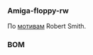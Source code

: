 ### Amiga-floppy-rw

По [мотивам](https://amiga.robsmithdev.co.uk/) Robert Smith.

### BOM

 
[Схема]: images/Схема.png
[PCB]: images/PCB.png
[3D-PCB]: images/3D-pcb.png